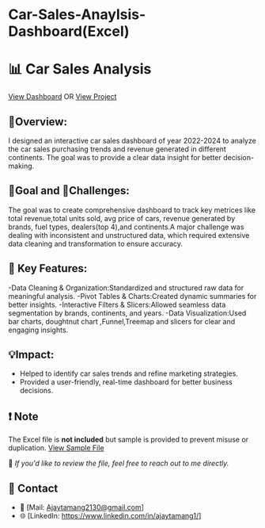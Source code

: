 # Car-Sales-Anaylsis-Dashboard(Excel)
# 📊 Car Sales Analysis
<a href="#">View Dashboard</a> OR <a href="">View Project</a>

## 📌Overview:
I designed an interactive car sales dashboard of year 2022-2024 to analyze the car sales purchasing trends and revenue generated in different continents. The goal was to provide a clear data insight for better decision-making.

## 🎯Goal and 🚧Challenges:
The goal was to create comprehensive dashboard to track key metrices like total revenue,total units sold, avg price of cars, revenue generated by brands, fuel types, dealers(top 4),and continents.A major challenge was dealing with inconsistent and unstructured data, which required extensive data cleaning and transformation to ensure accuracy.

## 🔧 Key Features:
-Data Cleaning & Organization:Standardized and structured raw data for meaningful analysis.
-Pivot Tables & Charts:Created dynamic summaries for better insights.
-Interactive Filters & Slicers:Allowed seamless data segmentation by brands, continents, and years.
-Data Visualization:Used bar charts, doughtnut chart ,Funnel,Treemap and slicers for clear and engaging insights.

## 💡Impact:
- Helped to identify car sales trends and refine marketing strategies.
- Provided a user-friendly, real-time dashboard for better business decisions.

## ❗ Note
The Excel file is **not included** but sample is provided to prevent misuse or duplication. <a href=""> View Sample File</a>

📩 *If you'd like to review the file, feel free to reach out to me directly.*

## 🔗 Contact
- 📧 [Mail: Ajaytamang2130@gmail.com]  
- 🌐 [LinkedIn: https://www.linkedin.com/in/ajaytamang1/]


